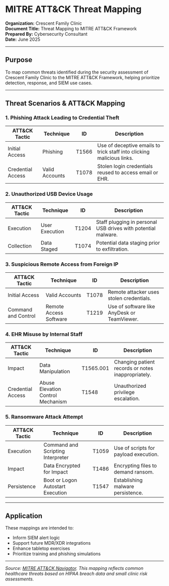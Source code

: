 # MITRE ATT&CK Threat Mapping
**Organization:** Crescent Family Clinic  
**Document Title:** Threat Mapping to MITRE ATT&CK Framework  
**Prepared By:** Cybersecurity Consultant  
**Date:** June 2025

---

## Purpose
To map common threats identified during the security assessment of Crescent Family Clinic to the MITRE ATT&CK Framework, helping prioritize detection, response, and SIEM use cases.

---

## Threat Scenarios & ATT&CK Mapping

### 1. **Phishing Attack Leading to Credential Theft**
| ATT&CK Tactic | Technique | ID | Description |
|---------------|-----------|----|-------------|
| Initial Access | Phishing | T1566 | Use of deceptive emails to trick staff into clicking malicious links. |
| Credential Access | Valid Accounts | T1078 | Stolen login credentials reused to access email or EHR. |

### 2. **Unauthorized USB Device Usage**
| ATT&CK Tactic | Technique | ID | Description |
|---------------|-----------|----|-------------|
| Execution | User Execution | T1204 | Staff plugging in personal USB drives with potential malware. |
| Collection | Data Staged | T1074 | Potential data staging prior to exfiltration. |

### 3. **Suspicious Remote Access from Foreign IP**
| ATT&CK Tactic | Technique | ID | Description |
|---------------|-----------|----|-------------|
| Initial Access | Valid Accounts | T1078 | Remote attacker uses stolen credentials. |
| Command and Control | Remote Access Software | T1219 | Use of software like AnyDesk or TeamViewer. |

### 4. **EHR Misuse by Internal Staff**
| ATT&CK Tactic | Technique | ID | Description |
|---------------|-----------|----|-------------|
| Impact | Data Manipulation | T1565.001 | Changing patient records or notes inappropriately. |
| Credential Access | Abuse Elevation Control Mechanism | T1548 | Unauthorized privilege escalation. |

### 5. **Ransomware Attack Attempt**
| ATT&CK Tactic | Technique | ID | Description |
|---------------|-----------|----|-------------|
| Execution | Command and Scripting Interpreter | T1059 | Use of scripts for payload execution. |
| Impact | Data Encrypted for Impact | T1486 | Encrypting files to demand ransom. |
| Persistence | Boot or Logon Autostart Execution | T1547 | Establishing malware persistence. |

---

## Application
These mappings are intended to:
- Inform SIEM alert logic
- Support future MDR/XDR integrations
- Enhance tabletop exercises
- Prioritize training and phishing simulations

---

*Source: [MITRE ATT&CK Navigator](https://attack.mitre.org/). This mapping reflects common healthcare threats based on HIPAA breach data and small clinic risk assessments.*
